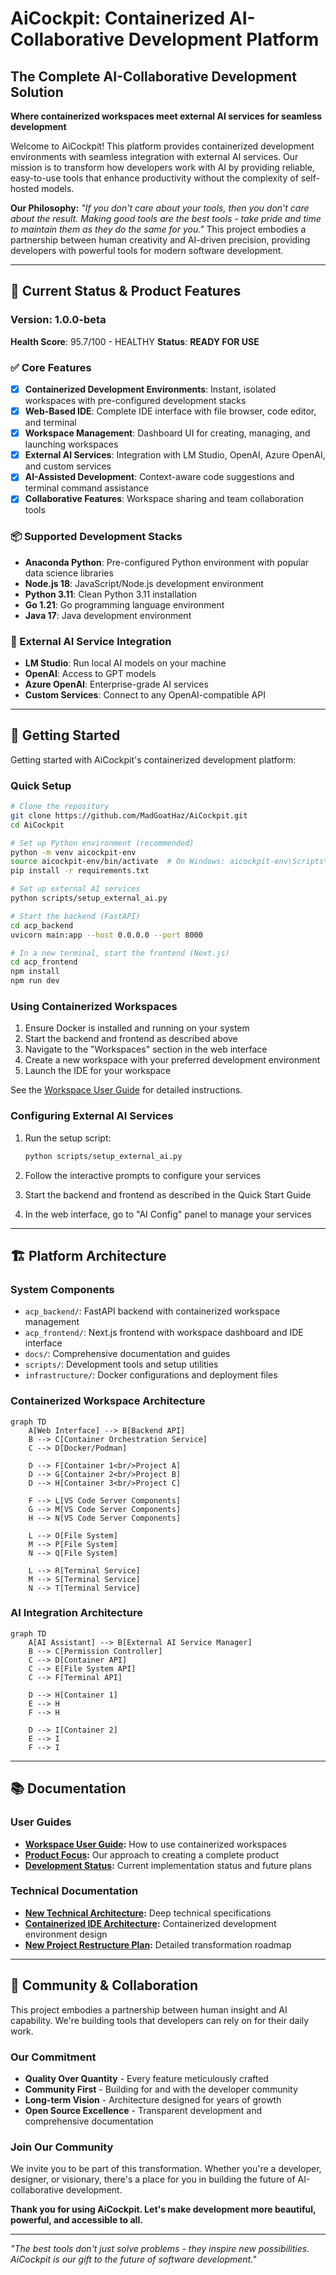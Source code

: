 # AiCockpit: Containerized AI-Collaborative Development Platform

## **The Complete AI-Collaborative Development Solution**

**Where containerized workspaces meet external AI services for seamless development**

Welcome to AiCockpit! This platform provides containerized development environments with seamless integration with external AI services. Our mission is to transform how developers work with AI by providing reliable, easy-to-use tools that enhance productivity without the complexity of self-hosted models.

**Our Philosophy:** *"If you don't care about your tools, then you don't care about the result. Making good tools are the best tools - take pride and time to maintain them as they do the same for you."* This project embodies a partnership between human creativity and AI-driven precision, providing developers with powerful tools for modern software development.

---

## 🚀 **Current Status & Product Features**

### **Version**: 1.0.0-beta
**Health Score**: 95.7/100 - HEALTHY
**Status**: **READY FOR USE**

### **✅ Core Features**
- [x] **Containerized Development Environments**: Instant, isolated workspaces with pre-configured development stacks
- [x] **Web-Based IDE**: Complete IDE interface with file browser, code editor, and terminal
- [x] **Workspace Management**: Dashboard UI for creating, managing, and launching workspaces
- [x] **External AI Services**: Integration with LM Studio, OpenAI, Azure OpenAI, and custom services
- [x] **AI-Assisted Development**: Context-aware code suggestions and terminal command assistance
- [x] **Collaborative Features**: Workspace sharing and team collaboration tools

### **📦 Supported Development Stacks**
- **Anaconda Python**: Pre-configured Python environment with popular data science libraries
- **Node.js 18**: JavaScript/Node.js development environment
- **Python 3.11**: Clean Python 3.11 installation
- **Go 1.21**: Go programming language environment
- **Java 17**: Java development environment

### **🤖 External AI Service Integration**
- **LM Studio**: Run local AI models on your machine
- **OpenAI**: Access to GPT models
- **Azure OpenAI**: Enterprise-grade AI services
- **Custom Services**: Connect to any OpenAI-compatible API

---

## 🚀 Getting Started

Getting started with AiCockpit's containerized development platform:

### **Quick Setup**

```bash
# Clone the repository
git clone https://github.com/MadGoatHaz/AiCockpit.git
cd AiCockpit

# Set up Python environment (recommended)
python -m venv aicockpit-env
source aicockpit-env/bin/activate  # On Windows: aicockpit-env\Scripts\activate
pip install -r requirements.txt

# Set up external AI services
python scripts/setup_external_ai.py

# Start the backend (FastAPI)
cd acp_backend
uvicorn main:app --host 0.0.0.0 --port 8000

# In a new terminal, start the frontend (Next.js)
cd acp_frontend
npm install
npm run dev
```

### **Using Containerized Workspaces**

1. Ensure Docker is installed and running on your system
2. Start the backend and frontend as described above
3. Navigate to the "Workspaces" section in the web interface
4. Create a new workspace with your preferred development environment
5. Launch the IDE for your workspace

See the [Workspace User Guide](docs/WORKSPACE_USER_GUIDE.md) for detailed instructions.

### **Configuring External AI Services**

1. Run the setup script:
   ```bash
   python scripts/setup_external_ai.py
   ```

2. Follow the interactive prompts to configure your services

3. Start the backend and frontend as described in the Quick Start Guide

4. In the web interface, go to "AI Config" panel to manage your services

---

## 🏗️ Platform Architecture

### **System Components**
- `acp_backend/`: FastAPI backend with containerized workspace management
- `acp_frontend/`: Next.js frontend with workspace dashboard and IDE interface
- `docs/`: Comprehensive documentation and guides
- `scripts/`: Development tools and setup utilities
- `infrastructure/`: Docker configurations and deployment files

### **Containerized Workspace Architecture**

```mermaid
graph TD
    A[Web Interface] --> B[Backend API]
    B --> C[Container Orchestration Service]
    C --> D[Docker/Podman]
    
    D --> F[Container 1<br/>Project A]
    D --> G[Container 2<br/>Project B]
    D --> H[Container 3<br/>Project C]
    
    F --> L[VS Code Server Components]
    G --> M[VS Code Server Components]
    H --> N[VS Code Server Components]
    
    L --> O[File System]
    M --> P[File System]
    N --> Q[File System]
    
    L --> R[Terminal Service]
    M --> S[Terminal Service]
    N --> T[Terminal Service]
```

### **AI Integration Architecture**

```mermaid
graph TD
    A[AI Assistant] --> B[External AI Service Manager]
    B --> C[Permission Controller]
    C --> D[Container API]
    C --> E[File System API]
    C --> F[Terminal API]
    
    D --> H[Container 1]
    E --> H
    F --> H
    
    D --> I[Container 2]
    E --> I
    F --> I
```

---

## 📚 Documentation

### **User Guides**
- **[Workspace User Guide](docs/WORKSPACE_USER_GUIDE.md):** How to use containerized workspaces
- **[Product Focus](docs/PRODUCT_FOCUS.md):** Our approach to creating a complete product
- **[Development Status](docs/NEW_DEVELOPMENT_STATUS.md):** Current implementation status and future plans

### **Technical Documentation**
- **[New Technical Architecture](docs/NEW_TECHNICAL_ARCHITECTURE.md):** Deep technical specifications
- **[Containerized IDE Architecture](docs/NEW_CONTAINERIZED_IDE_ARCHITECTURE.md):** Containerized development environment design
- **[New Project Restructure Plan](docs/NEW_PROJECT_RESTRUCTURE_PLAN.md):** Detailed transformation roadmap

---

## 🤝 Community & Collaboration

This project embodies a partnership between human insight and AI capability. We're building tools that developers can rely on for their daily work.

### **Our Commitment**
- **Quality Over Quantity** - Every feature meticulously crafted
- **Community First** - Building for and with the developer community
- **Long-term Vision** - Architecture designed for years of growth
- **Open Source Excellence** - Transparent development and comprehensive documentation

### **Join Our Community**
We invite you to be part of this transformation. Whether you're a developer, designer, or visionary, there's a place for you in building the future of AI-collaborative development.

**Thank you for using AiCockpit. Let's make development more beautiful, powerful, and accessible to all.**

---

*"The best tools don't just solve problems - they inspire new possibilities. AiCockpit is our gift to the future of software development."*
